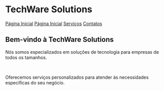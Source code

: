 <!DOCTYPE html>
<html>
  <head>
    <meta charset="UTF-8">
    <meta name="viewport" content="width=device-width, initial-scale=1.0">
    <title>projeto2</title>
  </head>
  <body>
    <h1>TechWare Solutions</h1>
    <a href="">Página Inicial</a>
    <a href="https://github.com/Paulo-S-Farias/criando-um-site-com-navegacao-projeto2/blob/c0d2c593af2a5d4a5708d2f09db0feadcb264e95/paginainicial.md">Página Inicial</a>
    <a href="">Serviços</a>
    <a href="https://github.com/Paulo-S-Farias/criando-um-site-com-navegacao-projeto2/blob/c0d2c593af2a5d4a5708d2f09db0feadcb264e95/contato.md">Contatos</a>
    <h2>Bem-vindo à TechWare Solutions<br></h2>
    <p>Nós somos especializados em soluções de tecnologia para empresas de todos os tamanhos.</p>
    <br>
    <p>Oferecemos serviços personalizados para atender às necessidades específicas do seu negócio.</p>
  </body>
</html>
